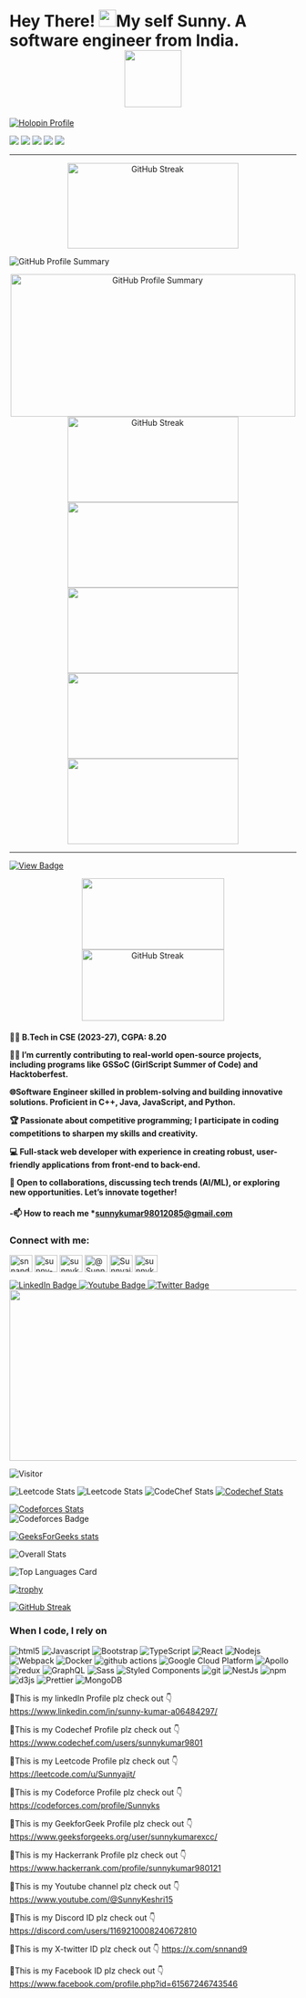 ##   
<h1>
Hey There!
  <img src="https://media.giphy.com/media/hvRJCLFzcasrR4ia7z/giphy.gif" width="30px"/>My self Sunny. A software engineer from India.  
  <div id="header" align="center">
      <img src="https://media.giphy.com/media/M9gbBd9nbDrOTu1Mqx/giphy.gif" width="100"/>
</div>
   </h1>  
   
   [![Holopin Profile](https://holopin.me/sunnyajit)](https://www.holopin.io/@sunnyajit#badges)
   
[![](https://raw.githubusercontent.com/sunnyajit/github-profile-summary-cards-example/master/profile-summary-card-output/2077/0-profile-details.svg)](https://github.com/sunnyajit/github-profile-summary-cards)
[![](https://raw.githubusercontent.com/sunnyajit/github-profile-summary-cards-example/master/profile-summary-card-output/2077/1-repos-per-language.svg)](https://github.com/sunnyajit/github-profile-summary-cards) [![](https://raw.githubusercontent.com/sunnyajit/github-profile-summary-cards-example/master/profile-summary-card-output/2077/2-most-commit-language.svg)](https://github.com/sunnyajit/github-profile-summary-cards)
[![](https://raw.githubusercontent.com/sunnyajit/github-profile-summary-cards-example/master/profile-summary-card-output/2077/3-stats.svg)](https://github.com/sunnyajit/github-profile-summary-cards) [![](https://raw.githubusercontent.com/sunnyajit/github-profile-summary-cards-example/master/profile-summary-card-output/2077/4-productive-time.svg)](https://github.com/sunnyajit/github-profile-summary-cards)

---

<div align="center">
  <a href="https://git.io/streak-stats">
    <img src="https://streak-stats.demolab.com?user=sunnyajit&theme=react" alt="GitHub Streak" width="300" height="150" />
  </a>
</div>

![GitHub Profile Summary](http://github-profile-summary-cards.vercel.app/api/cards/profile-details?username=sunnyajit&theme=nord_dark) 
<div align="center">
  <a href="http://github-profile-summary-cards.vercel.app/api/cards/profile-details?username=sunnyajit&theme=nord_dark">
    <img src="http://github-profile-summary-cards.vercel.app/api/cards/profile-details?username=sunnyajit&theme=nord_dark" alt="GitHub Profile Summary" width="500" height="250" />
  </a> 
</div>
<div align="center">
  <a href="https://git.io/streak-stats">
    <img src="https://streak-stats.demolab.com?user=sunnyajit&theme=react" alt="GitHub Streak" width="300" height="150" />
  </a>
</div> 
  
<div align="center">
  <a href="http://github-profile-summary-cards.vercel.app/api/cards/stats?username=sunnyajit&theme=nord_dark">
    <img src="http://github-profile-summary-cards.vercel.app/api/cards/stats?username=sunnyajit&theme=nord_dark" width="300" height="150" />
  </a>
  <a href="http://github-profile-summary-cards.vercel.app/api/cards/repos-per-language?username=sunnyajit&theme=nord_dark&exclude=java,rust,jupyter%20notebook">
    <img src="http://github-profile-summary-cards.vercel.app/api/cards/repos-per-language?username=sunnyajit&theme=nord_dark&exclude=java,rust,jupyter%20notebook" width="300" height="150" />
  </a>
</div>

<div align="center">
  <a href="http://github-profile-summary-cards.vercel.app/api/cards/most-commit-language?username=sunnyajit&theme=nord_dark&exclude=java,rust,jupyter%20notebook">
    <img src="http://github-profile-summary-cards.vercel.app/api/cards/most-commit-language?username=sunnyajit&theme=nord_dark&exclude=java,rust,jupyter%20notebook" width="300" height="150" />
  </a>
  <a href="http://github-profile-summary-cards.vercel.app/api/cards/productive-time?username=sunnyajit&theme=nord_dark&utcOffset=UTC+05:30">
    <img src="http://github-profile-summary-cards.vercel.app/api/cards/productive-time?username=sunnyajit&theme=nord_dark&utcOffset=UTC+05:30" width="300" height="150" />
  </a>
</div>


---

[![View Badge](https://api.badgr.io/public/assertions/IRx1ODOyQm-JUPV7H28RnA?identity__email=sunnykumar98012085%40gmail.com)](https://api.badgr.io/public/assertions/IRx1ODOyQm-JUPV7H28RnA?identity__email=sunnykumar98012085%40gmail.com)


<div align="center">
  <a href="https://git.io/streak-stats">
    <img src="https://github-readme-streak-stats.herokuapp.com/?user=sunnyajit&theme=nord_dark" width="250" height="125" />
  </a>
</div>

<div align="center">
  <a href="https://git.io/streak-stats">
    <img src="https://streak-stats.demolab.com?user=sunnyajit&theme=react" alt="GitHub Streak" width="250" height="125" />
  </a>
</div>


 <!--
**sunnyajit/sunnyajit** is a ✨ _special_ ✨ repository because its `README.md` (this file) appears on your GitHub profile.

Here are some ideas to get you started:

- 🔭 I’m currently working on ...
- 🌱 I’m currently learning ...
- 👯 I’m looking to collaborate on ...
- 🤔 I’m looking for help with ...
- 💬 Ask me about ...
- 📫 How to reach me: ...
- 😄 Pronouns: ...
- ⚡ Fun fact: ...
--> 
     
     
  <h4>
👨‍🎓 B.Tech in CSE (2023-27), CGPA: 8.20

👨‍💻 I’m currently contributing to real-world open-source projects, including programs like GSSoC (GirlScript Summer of Code) and Hacktoberfest.

🌐Software Engineer skilled in problem-solving and building innovative solutions. Proficient in C++, Java, JavaScript, and Python.

🏆 Passionate about competitive programming; I participate in coding competitions to sharpen my skills and creativity.

💻 Full-stack web developer with experience in creating robust, user-friendly applications from front-end to back-end.

🌟 Open to collaborations, discussing tech trends (AI/ML), or exploring new opportunities. Let’s innovate together!
   <h4/>

 -📫 How to reach me *sunnykumar98012085@gmail.com
  <h3 align="left">Connect with me:</h3>
<p align="left">
    <a href="https://x.com/snnand9" target="blank"><img align="center"
            src="https://raw.githubusercontent.com/rahuldkjain/github-profile-readme-generator/master/src/images/icons/Social/twitter.svg"
            alt= "snnand9" height="30" width="40" /></a>
    <a href="https://www.linkedin.com/in/sunny-kumar-a06484297/" target="blank"><img align="center"
            src="https://raw.githubusercontent.com/rahuldkjain/github-profile-readme-generator/master/src/images/icons/Social/linked-in-alt.svg"
            alt="sunny-kumar-a06484297" height="30" width="40" /></a>
    <a href="https://www.instagram.com/sunnykeshriofficial/" target="blank"><img align="center"
            src="https://raw.githubusercontent.com/rahuldkjain/github-profile-readme-generator/master/src/images/icons/Social/instagram.svg"
            alt="sunnykeshriofficial" height="30" width="40" /></a>
    <a href="https://www.youtube.com/@SunnyKeshri15/featured" target="blank"><img align="center"
            src="https://raw.githubusercontent.com/rahuldkjain/github-profile-readme-generator/master/src/images/icons/Social/youtube.svg"
            alt="@SunnyKeshri15" height="30" width="40" /></a>
    <a href="https://leetcode.com/u/Sunnyajit/" target="blank"><img align="center"
            src="https://raw.githubusercontent.com/rahuldkjain/github-profile-readme-generator/master/src/images/icons/Social/leet-code.svg"
            alt="Sunnyajit" height="30" width="40" /></a>
    <a href="https://www.geeksforgeeks.org/user/sunnykumarexcc/" target="blank"><img align="center"
            src="https://raw.githubusercontent.com/rahuldkjain/github-profile-readme-generator/master/src/images/icons/Social/geeks-for-geeks.svg"
            alt="sunnykumarexcc" height="30" width="40" /></a>
</p>

<div id="badges">
  <a href="https://www.linkedin.com/in/sunny-kumar-a06484297/">
    <img src="https://img.shields.io/badge/LinkedIn-blue?style=for-the-badge&logo=linkedin&logoColor=white" alt="LinkedIn Badge"/>
  </a>    <a href="https://www.youtube.com/@SunnyKeshri15">
    <img src="https://img.shields.io/badge/YouTube-red?style=for-the-badge&logo=youtube&logoColor=white" alt="Youtube Badge"/>
  </a>      <a href="https://x.com/snnand9">
    <img src="https://img.shields.io/badge/Twitter-blue?style=for-the-badge&logo=twitter&logoColor=white" alt="Twitter Badge"/>
  </a>


<div align="center">
  <img src="https://media.giphy.com/media/dWesBcTLavkZuG35MI/giphy.gif" width="600" height="300"/>
</div>


 ![Visitor](https://visitor-badge.laobi.icu/badge?page_id=sunnyajit.sunnyajit)

![Leetcode Stats](https://leetcard.jacoblin.cool/sunnyajit?ext=heatmap)
![Leetcode Stats](https://leetcard.jacoblin.cool/sunnyajit?ext=contest)
![CodeChef Stats](https://codechef-readme-stats.onrender.com/sunnykumar9801?v=1)
[![Codechef Stats](https://codechef-readme-stats.vercel.app/api/user?username=sunnykumar9801)](https://www.codechef.com/users/sunnykumar9801)
 
[![Codeforces Stats](https://codeforces-readme-stats.vercel.app/api/card?username=Sunnyks)](https://codeforces.com/profile/Sunnyks)        
![Codeforces Badge](https://codeforces-readme-stats.vercel.app/api/badge?username=Sunnyks)

[![GeeksForGeeks stats](https://geeks-for-geeks-stats-card.vercel.app/?username=<sunnykumarexcc>)](<https://www.geeksforgeeks.org/user/sunnykumarexcc/>)


![Overall Stats](https://github-readme-stats.vercel.app/api?username=sunnyajit&count_private=true&show_icons=true&hide=contribs)

![Top Languages Card](https://github-readme-stats.vercel.app/api/top-langs/?username=sunnyajit)

[![trophy](https://github-profile-trophy.vercel.app/?username=sunnyajit)](https://github.com/sunnyajit/github-profile-trophy)

 [![GitHub Streak](https://github-readme-streak-stats.herokuapp.com/?user=sunnyajit
)](https://git.io/streak-stats)


<h3>When I code, I rely on</h3>
<p>
  <img alt="html5" src="https://img.shields.io/badge/-HTML5-E34F26?style=flat-square&logo=html5&logoColor=white" />
  <img alt="Javascript" src="https://img.shields.io/badge/-javascript-f7df1c?style=flat-square&logo=javascript&logoColor=black" />
  <img alt="Bootstrap" src="https://img.shields.io/badge/-bootstrap-7953b3?style=flat-square&logo=javascript&logoColor=white" />
  <img alt="TypeScript" src="https://img.shields.io/badge/-TypeScript-007ACC?style=flat-square&logo=typescript&logoColor=white" />
  <img alt="React" src="https://img.shields.io/badge/-React-45b8d8?style=flat-square&logo=react&logoColor=white" />
  <img alt="Nodejs" src="https://img.shields.io/badge/-Nodejs-43853d?style=flat-square&logo=Node.js&logoColor=white" />
  <img alt="Webpack" src="https://img.shields.io/badge/-Webpack-8DD6F9?style=flat-square&logo=webpack&logoColor=white" />
  <img alt="Docker" src="https://img.shields.io/badge/-Docker-46a2f1?style=flat-square&logo=docker&logoColor=white" />
  <img alt="github actions" src="https://img.shields.io/badge/-Github_Actions-2088FF?style=flat-square&logo=github-actions&logoColor=white" />
  <img alt="Google Cloud Platform" src="https://img.shields.io/badge/-Google_Cloud_Platform-1a73e8?style=flat-square&logo=google-cloud&logoColor=white" />
  <img alt="Apollo" src="https://img.shields.io/badge/-Apollo%20GraphQL-311C87?style=flat-square&logo=apollo-graphql&logoColor=white" />
  <img alt="redux" src="https://img.shields.io/badge/-Redux-764ABC?style=flat-square&logo=redux&logoColor=white" />
  <img alt="GraphQL" src="https://img.shields.io/badge/-GraphQL-E10098?style=flat-square&logo=graphql&logoColor=white" />
  <img alt="Sass" src="https://img.shields.io/badge/-Sass-CC6699?style=flat-square&logo=sass&logoColor=white" />
  <img alt="Styled Components" src="https://img.shields.io/badge/-Styled_Components-db7092?style=flat-square&logo=styled-components&logoColor=white" />
  <img alt="git" src="https://img.shields.io/badge/-Git-F05032?style=flat-square&logo=git&logoColor=white" />
  <img alt="NestJs" src="https://img.shields.io/badge/-NestJs-ea2845?style=flat-square&logo=nestjs&logoColor=white" />
  <img alt="npm" src="https://img.shields.io/badge/-NPM-CB3837?style=flat-square&logo=npm&logoColor=white" />
  <img alt="d3js" src="https://img.shields.io/badge/-D3.js-F9A03C?style=flat-square&logo=d3.js&logoColor=white" />
  <img alt="Prettier" src="https://img.shields.io/badge/-Prettier-F7B93E?style=flat-square&logo=prettier&logoColor=white" />
  <img alt="MongoDB" src="https://img.shields.io/badge/-MongoDB-13aa52?style=flat-square&logo=mongodb&logoColor=white" />
</p>

🔗This is my linkedIn Profile plz check out 👇 
   https://www.linkedin.com/in/sunny-kumar-a06484297/

🔗This is my Codechef Profile plz check out 👇 
  https://www.codechef.com/users/sunnykumar9801

🔗This is my Leetcode Profile plz check out 👇 
    https://leetcode.com/u/Sunnyajit/

 🔗This is my Codeforce Profile plz check out 👇 
     https://codeforces.com/profile/Sunnyks

 🔗This is my GeekforGeek Profile plz check out 👇  
      https://www.geeksforgeeks.org/user/sunnykumarexcc/

  🔗This is my Hackerrank Profile plz check out 👇 
    https://www.hackerrank.com/profile/sunnykumar980121

  🔗This is my Youtube channel plz check out 👇 
    https://www.youtube.com/@SunnyKeshri15

   🔗This is my Discord ID plz check out 👇 
   https://discord.com/users/1169210008240672810

  🔗This is my X-twitter ID plz check out 👇 
       https://x.com/snnand9
       
  🔗This is my Facebook ID plz check out 👇
   https://www.facebook.com/profile.php?id=61567246743546
  

 
